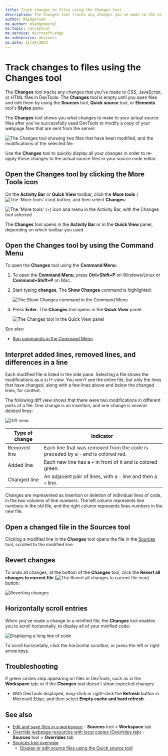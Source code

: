 ```yaml
---
title: Track changes to files using the Changes tool
description: The Changes tool tracks any changes you've made to CSS or JavaScript in Microsoft Edge DevTools.  It shows you what changes to make to your actual source files after you've successfully used DevTools to modify your webpage files sent from the server.
author: MSEdgeTeam
ms.author: msedgedevrel
ms.topic: conceptual
ms.service: microsoft-edge
ms.subservice: devtools
ms.date: 11/30/2023
---
```

# Track changes to files using the Changes tool
<!-- https://developer.chrome.com/docs/devtools/changes (indep) -->

The **Changes** tool tracks any changes that you've made to CSS, JavaScript, or HTML files in DevTools.  The **Changes** tool is empty until you open files and edit them by using the **Sources** tool, **Quick source** tool, or **Elements** tool's **Styles** pane.

The **Changes** tool shows you what changes to make to your actual source files after you've successfully used DevTools to modify a copy of your webpage files that are sent from the server:

![The Changes tool showing two files that have been modified, and the modifications of the selected file](changes-tool-images/changes-tool-open.png)

Use the **Changes** tool to quickly display all your changes in order to re-apply those changes to the actual source files in your source code editor.


<!-- ====================================================================== -->
## Open the Changes tool by clicking the More Tools icon

On the **Activity Bar** or **Quick View** toolbar, click the **More tools** (![The 'More tools' icon](./changes-tool-images/more-tools-icon.png)) button, and then select **Changes**:

![The 'More tools' (+) icon and menu in the Activity Bar, with the Changes tool selected](changes-tool-images/changes-tool-via-plus-menu.png)

The **Changes** tool opens in the **Activity Bar** or in the **Quick View** panel, depending on which toolbar you used.


<!-- ====================================================================== -->
## Open the Changes tool by using the Command Menu

To open the **Changes** tool using the **Command Menu**:

1. To open the **Command Menu**, press **Ctrl+Shift+P** on Windows/Linux or **Command+Shift+P** on Mac.

1. Start typing **changes**.  The **Show Changes** command is highlighted:

   ![The Show Changes command in the Command Menu](changes-tool-images/changes-tool-command-menu.png)

1. Press **Enter**.  The **Changes** tool opens in the **Quick View** panel:
   
   ![The Changes tool in the Quick View panel](changes-tool-images/changes-tool-in-quick-view.png)

See also:
* [Run commands in the Command Menu](../command-menu/index.md)


<!-- ====================================================================== -->
## Interpret added lines, removed lines, and differences in a line

Each modified file is listed in the side pane.  Selecting a file shows the modifications as a `diff` view.  You won't see the entire file, but only the lines that have changed, along with a few lines above and below the changed lines, for context.

The following diff view shows that there were two modifications in different parts of a file.  One change is an insertion, and one change is several deleted lines:

![Diff view](changes-tool-images/changes-tool-diff-view.png)

| Type of change | Indicator |
|---|--|
| Removed line | Each line that was removed from the code is preceded by a `-` and is colored red. |
| Added line | Each new line has a `+` in front of it and is colored green. |
| Changed line | An adjacent pair of lines, with a `-` line and then a `+` line. |

Changes are represented as insertion or deletion of individual lines of code, in the two columns of line numbers.  The left column represents line numbers in the old file, and the right column represents lines numbers in the new file.


<!-- ====================================================================== -->
## Open a changed file in the Sources tool

Clicking a modified line in the **Changes** tool opens the file in the [Sources](../sources/index.md) tool, scrolled to the modified line.


<!-- ====================================================================== -->
## Revert changes

To undo all changes, at the bottom of the **Changes** tool, click the **Revert all changes to current file** (![The Revert all changes to current file icon](./changes-tool-images/revert-icon.png)) button:

![Reverting changes](changes-tool-images/changes-tool-undo-all.png)


<!-- ====================================================================== -->
## Horizontally scroll entries

When you've made a change to a minified file, the **Changes** tool enables you to scroll horizontally, to display all of your minified code:

![Displaying a long line of code](changes-tool-images/changes.png)

To scroll horizontally, click the horizontal scrollbar, or press the left or right arrow keys.


<!-- ====================================================================== -->
## Troubleshooting

If green circles stop appearing on files in DevTools, such as in the **Workspace** tab; or if the **Changes** tool doesn't show expected changes:

* With DevTools displayed, long-click or right-click the **Refresh** button in Microsoft Edge, and then select **Empty cache and hard refresh**.

<!-- 
* In DevTools, select **Customize and Control DevTools** (**...**) > **Restore defaults and refresh**. -->


<!-- ====================================================================== -->
## See also

* [Edit and save files in a workspace](../workspaces/index.md) - **Sources** tool > **Workspace** tab
* [Override webpage resources with local copies (Overrides tab)](../javascript/overrides.md) - **Sources** tool > **Overrides** tab
* [Sources tool overview](../sources/index.md)
   * [Display or edit source files using the Quick source tool](../quick-source/quick-source-tool.md)
